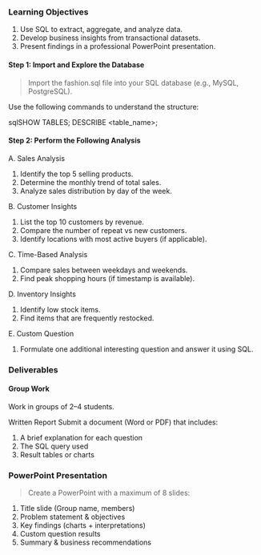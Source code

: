 ### Learning Objectives

1. Use SQL to extract, aggregate, and analyze data.
2. Develop business insights from transactional datasets.
3. Present findings in a professional PowerPoint presentation.


#### Step 1: Import and Explore the Database

> Import the fashion.sql file into your SQL database (e.g., MySQL, PostgreSQL).

Use the following commands to understand the structure:

sqlSHOW TABLES;
DESCRIBE <table_name>;

#### Step 2: Perform the Following Analysis

A. Sales Analysis

1. Identify the top 5 selling products.
2. Determine the monthly trend of total sales.
3. Analyze sales distribution by day of the week.

B. Customer Insights

1. List the top 10 customers by revenue.
2. Compare the number of repeat vs new customers.
3. Identify locations with most active buyers (if applicable).

C. Time-Based Analysis

1. Compare sales between weekdays and weekends.
2. Find peak shopping hours (if timestamp is available).

D. Inventory Insights

1. Identify low stock items.
2. Find items that are frequently restocked.

E. Custom Question

1. Formulate one additional interesting question and answer it using SQL.

### Deliverables
#### Group Work

Work in groups of 2–4 students.

Written Report
Submit a document (Word or PDF) that includes:

1. A brief explanation for each question
2. The SQL query used
3. Result tables or charts

### PowerPoint Presentation

> Create a PowerPoint with a maximum of 8 slides:

1. Title slide (Group name, members)
2. Problem statement & objectives
3. Key findings (charts + interpretations)
4. Custom question results
5. Summary & business recommendations
